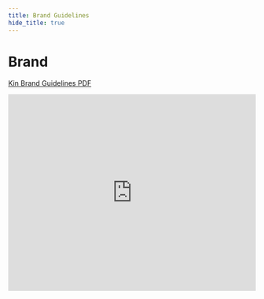 ```yaml
---
title: Brand Guidelines
hide_title: true
---
```


# Brand
[Kin Brand Guidelines PDF](/pdfs/BrandGuidelines.pdf)

<embed src="https://drive.google.com/viewerng/
viewer?embedded=true&url=https://s3.amazonaws.com/partners.kinecosystem.com/pdfs/BrandGuidelines.pdf" width="100%" height="400">
